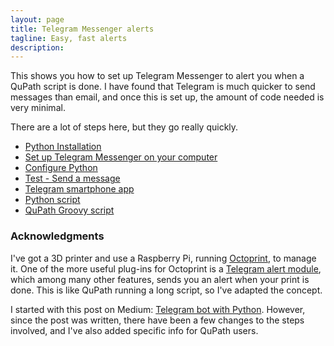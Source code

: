 ```yaml
---
layout: page
title: Telegram Messenger alerts
tagline: Easy, fast alerts
description: 
---
```


This shows you how to set up Telegram Messenger to alert you when a QuPath script is done.  I have found that Telegram is much quicker to send messages than email, and once this is set up, the amount of code needed is very minimal.

There are a lot of steps here, but they go really quickly.

- [Python Installation](python_install.html)
- [Set up Telegram Messenger on your computer](telegram_setup.html)
- [Configure Python](python_install.html)
- [Test - Send a message](test_message.html)
- [Telegram smartphone app](telegram_app.html)
- [Python script](python_script.html)
- [QuPath Groovy script](groovy_script.html)


### Acknowledgments<br>
I've got a 3D printer and use a Raspberry Pi, running [Octoprint](https://octoprint.org/), to manage it.  One of the more useful plug-ins for Octoprint is a [Telegram alert module](https://github.com/fabianonline/OctoPrint-Telegram), which among many other features, sends you an alert when your print is done.  This is like QuPath running a long script, so I've adapted the concept.

I started with this post on Medium:
[Telegram bot with Python](https://medium.com/@robertbracco1/how-to-write-a-telegram-bot-to-send-messages-with-python-bcdf45d0a580).
However, since the post was written, there have been a few changes to the steps involved, and I've also added specific info for QuPath users.
